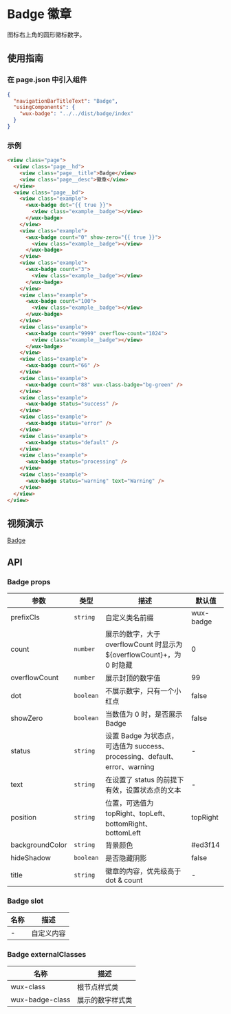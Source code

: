 # Badge 徽章

图标右上角的圆形徽标数字。

## 使用指南

### 在 page.json 中引入组件

```json
{
  "navigationBarTitleText": "Badge",
  "usingComponents": {
    "wux-badge": "../../dist/badge/index"
  }
}
```

### 示例

```html
<view class="page">
  <view class="page__hd">
    <view class="page__title">Badge</view>
    <view class="page__desc">徽章</view>
  </view>
  <view class="page__bd">
    <view class="example">
      <wux-badge dot="{{ true }}">
        <view class="example__badge"></view>
      </wux-badge>
    </view>
    <view class="example">
      <wux-badge count="0" show-zero="{{ true }}">
        <view class="example__badge"></view>
      </wux-badge>
    </view>
    <view class="example">
      <wux-badge count="3">
        <view class="example__badge"></view>
      </wux-badge>
    </view>
    <view class="example">
      <wux-badge count="100">
        <view class="example__badge"></view>
      </wux-badge>
    </view>
    <view class="example">
      <wux-badge count="9999" overflow-count="1024">
        <view class="example__badge"></view>
      </wux-badge>
    </view>
    <view class="example">
      <wux-badge count="66" />
    </view>
    <view class="example">
      <wux-badge count="88" wux-class-badge="bg-green" />
    </view>
    <view class="example">
      <wux-badge status="success" />
    </view>
    <view class="example">
      <wux-badge status="error" />
    </view>
    <view class="example">
      <wux-badge status="default" />
    </view>
    <view class="example">
      <wux-badge status="processing" />
    </view>
    <view class="example">
      <wux-badge status="warning" text="Warning" />
    </view>
  </view>
</view>
```

## 视频演示

[Badge](./_media/badge.mp4 ':include :type=iframe width=375px height=667px')

## API

### Badge props

| 参数          | 类型      | 描述                                                                       | 默认值    |
| ------------- | --------- | -------------------------------------------------------------------------- | --------- |
| prefixCls     | `string`  | 自定义类名前缀                                                             | wux-badge |
| count         | `number`  | 展示的数字，大于 overflowCount 时显示为 ${overflowCount}+，为 0 时隐藏     | 0         |
| overflowCount | `number`  | 展示封顶的数字值                                                           | 99        |
| dot           | `boolean` | 不展示数字，只有一个小红点                                                 | false     |
| showZero      | `boolean` | 当数值为 0 时，是否展示 Badge                                              | false     |
| status        | `string`  | 设置 Badge 为状态点，可选值为 success、processing、default、error、warning | -         |
| text          | `string`  | 在设置了 status 的前提下有效，设置状态点的文本                             | -         |
| position          | `string`  | 位置，可选值为 topRight、topLeft、bottomRight、bottomLeft | topRight         |
| backgroundColor          | `string`  | 背景颜色 | #ed3f14         |
| hideShadow          | `boolean`  | 是否隐藏阴影 | false         |
| title          | `string`  | 徽章的内容，优先级高于 dot & count | -         |

### Badge slot

| 名称 | 描述       |
| ---- | ---------- |
| -    | 自定义内容 |

### Badge externalClasses

| 名称            | 描述             |
| --------------- | ---------------- |
| wux-class       | 根节点样式类     |
| wux-badge-class | 展示的数字样式类 |
